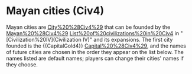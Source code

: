 # Mayan cities (Civ4)

Mayan cities are [City%20%28Civ4%29](cities) that can be founded by the [Mayan%20%28Civ4%29](Mayan) [List%20of%20civilizations%20in%20Civ4](civilization) in "[Civilization%20IV](Civilization IV)" and its expansions. The first city founded is the {{CapitalGold4}} [Capital%20%28Civ4%29](capital), and the names of future cities are chosen in the order they appear on the list below.
The names listed are default names; players can change their cities' names if they choose.